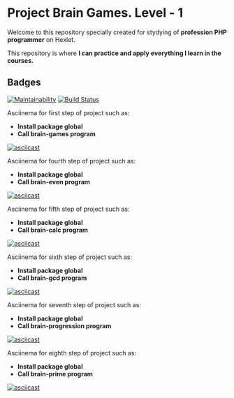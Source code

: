 # Project Brain Games. Level - 1

Welcome to this repository specially created for stydying of **profession PHP programmer** on Hexlet.

This repository is where **I can practice and apply everything I learn in the courses.**

## Badges

[![Maintainability](https://api.codeclimate.com/v1/badges/a99a88d28ad37a79dbf6/maintainability)](https://codeclimate.com/github/codeclimate/codeclimate/maintainability)
[![Build Status](https://travis-ci.org/SeTov/project-lvl1-s500.svg?branch=master)](https://travis-ci.org/SeTov/project-lvl1-s500)

Asciinema for first step of project such as:

- **Install package global**
- **Call brain-games program**

[![asciicast](https://asciinema.org/a/pcFtpopIiqxSytAFpsy3jXekG.svg)](https://asciinema.org/a/pcFtpopIiqxSytAFpsy3jXekG)

Asciinema for fourth step of project such as:

- **Install package global**
- **Call brain-even program**

[![asciicast](https://asciinema.org/a/nynmo5LcIR42PAegWLSV2rssr.svg)](https://asciinema.org/a/nynmo5LcIR42PAegWLSV2rssr)

Asciinema for fifth step of project such as:

- **Install package global**
- **Call brain-calc program**

[![asciicast](https://asciinema.org/a/cEkowtlK4DKeqXnp7VrFKpu83.svg)](https://asciinema.org/a/cEkowtlK4DKeqXnp7VrFKpu83)

Asciinema for sixth step of project such as:

- **Install package global**
- **Call brain-gcd program**

[![asciicast](https://asciinema.org/a/PjZ3Ku2kdb0TaR0P8otA1dutm.svg)](https://asciinema.org/a/PjZ3Ku2kdb0TaR0P8otA1dutm)

Asciinema for seventh step of project such as:

- **Install package global**
- **Call brain-progression program**

[![asciicast](https://asciinema.org/a/HUwMXmzZvhynTs6oBLc2LJ8ru.svg)](https://asciinema.org/a/HUwMXmzZvhynTs6oBLc2LJ8ru)

Asciinema for eighth step of project such as:

- **Install package global**
- **Call brain-prime program**

[![asciicast](https://asciinema.org/a/CurvV9kztbgl5Gz2hYXi50X8Y.svg)](https://asciinema.org/a/CurvV9kztbgl5Gz2hYXi50X8Y)